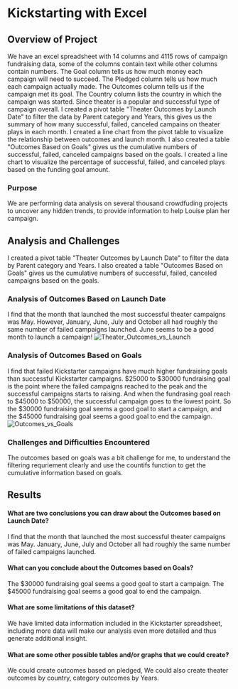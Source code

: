 # Kickstarting with Excel

## Overview of Project
We have an excel spreadsheet with 14 columns and 4115 rows of campaign fundraising data, some of the columns contain text while other columns contain numbers. The Goal column tells us how much money each campaign will need to succeed. The Pledged column tells us how much each campaign actually made. The Outcomes column tells us if the campaign met its goal. The Country column lists the country in which the campaign was started. Since theater is a popular and successful type of campaign overall. I created a pivot table "Theater Outcomes by Launch Date" to filter the data by Parent category and Years, this gives us the summary of how many successful, failed, canceled campains on theater plays in each month. I created a line chart from the pivot table to visualize the relationship between outcomes and launch month. I also created a table "Outcomes Based on Goals" gives us the cumulative numbers of successful, failed, canceled campaigns based on the goals. I created a line chart to visualize the percentage of successful, failed, and canceled plays based on the funding goal amount.

### Purpose
We are performing data analysis on several thousand crowdfuding projects to uncover any hidden trends, to provide information to help Louise plan her campaign. 

## Analysis and Challenges
I created a pivot table "Theater Outcomes by Launch Date" to filter the data by Parent category and Years. I also created a table "Outcomes Based on Goals" gives us the cumulative numbers of successful, failed, canceled campaigns based on the goals.

### Analysis of Outcomes Based on Launch Date
I find that the month that launched the most successful theater campaigns was May. However, January, June, July and October all had roughly the same number of failed campaigns launched. June seems to be a good month to launch a campaign! 
![Theater_Outcomes_vs_Launch](https://user-images.githubusercontent.com/38533045/125206357-7ef04700-e24c-11eb-9c4c-07dc9020e993.png)


### Analysis of Outcomes Based on Goals
I find that failed Kickstarter campaigns have much higher fundraising goals than successful Kickstarter campaigns.
$25000 to $30000 fundraising goal is the point where the failed campaigns reached to the peak and the successful campaigns starts to raising. And when the fundrasing goal reach to $45000 to $50000, the successful campaign goes to the lowest point. So the $30000 fundraising goal seems a good goal to start a campaign, and the $45000 fundraising goal seems a good goal to end the campaign. 
![Outcomes_vs_Goals](https://user-images.githubusercontent.com/38533045/125206406-bd860180-e24c-11eb-91d0-0e0a3c7ea229.png)

### Challenges and Difficulties Encountered
The outcomes based on goals was a bit challenge for me, to understand the filtering requriement clearly and use the countifs function to get the cumulative information based on goals.

## Results

#### What are two conclusions you can draw about the Outcomes based on Launch Date?
I find that the month that launched the most successful theater campaigns was May.
January, June, July and October all had roughly the same number of failed campaigns launched.

#### What can you conclude about the Outcomes based on Goals?
The $30000 fundraising goal seems a good goal to start a campaign.
The $45000 fundraising goal seems a good goal to end the campaign. 


#### What are some limitations of this dataset?
We have limited data information included in the Kickstarter spreadsheet, including more data will make our analysis even more detailed and thus generate additional insight.

#### What are some other possible tables and/or graphs that we could create?
We could create outcomes based on pledged, We could also create theater outcomes by country, category outcomes by Years.
